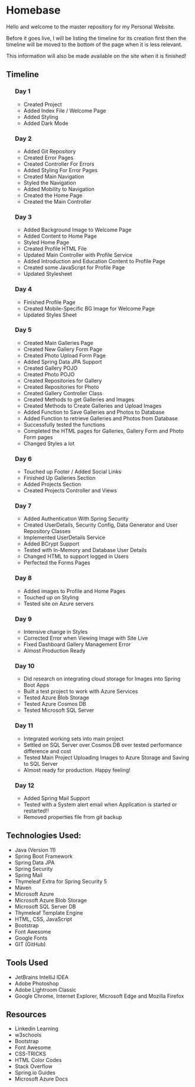 <h1>Homebase</h1>
<p>Hello and welcome to the master repository for my Personal Website.</p>
<p>Before it goes live, I will be listing the timeline for its creation first then the timeline will be moved to the bottom of the page when it is less relevant.</p>
<p>This information will also be made available on the site when it is finished!</p>
<h2>Timeline</h2>
<ul>
    <h3>Day 1</h3>
    <ul>
        <li>Created Project</li>
        <li>Added Index File / Welcome Page</li>
        <li>Added Styling</li>
        <li>Added Dark Mode</li>
    </ul>
    <h3>Day 2</h3>
        <ul>
            <li>Added Git Repository</li>
            <li>Created Error Pages</li>
            <li>Created Controller For Errors</li>
            <li>Added Styling For Error Pages</li>
            <li>Created Main Navigation</li>
            <li>Styled the Navigation</li>
            <li>Added Mobility to Navigation</li>
            <li>Created the Home Page</li>
            <li>Created the Main Controller</li>
        </ul>
    <h3>Day 3</h3>
    <ul>
        <li>Added Background Image to Welcome Page</li>
        <li>Added Content to Home Page</li>
        <li>Styled Home Page</li>
        <li>Created Profile HTML File</li>
        <li>Updated Main Controller with Profile Service</li>
        <li>Added Introduction and Education Content to Profile Page</li>
        <li>Created some JavaScript for Profile Page</li>
        <li>Updated Stylesheet</li>
    </ul>
    <h3>Day 4</h3>
    <ul>
        <li>Finished Profile Page</li>
        <li>Created Mobile-Specific BG Image for Welcome Page</li>
        <li>Updated Styles Sheet</li>
    </ul>
    <h3>Day 5</h3>
    <ul>
        <li>Created Main Galleries Page</li>
        <li>Created New Gallery Form Page</li>
        <li>Created Photo Upload Form Page</li>
        <li>Added Spring Data JPA Support</li>
        <li>Created Gallery POJO</li>
        <li>Created Photo POJO</li>
        <li>Created Repositories for Gallery</li>
        <li>Created Repositories for Photo</li>
        <li>Created Gallery Controller Class</li>
        <li>Created Methods to get Galleries and Images</li>
        <li>Created Methods to Create Galleries and Upload Images</li>
        <li>Added Function to Save Galleries and Photos to Database</li>
        <li>Added Function to retrieve Galleries and Photos from Database</li>
        <li>Successfully tested the functions</li>
        <li>Completed the HTML pages for Galleries, Gallery Form and Photo Form pages</li>
        <li>Changed Styles a lot</li>
    </ul>
    <h3>Day 6</h3>
    <ul>
        <li>Touched up Footer / Added Social Links</li>
        <li>Finished Up Galleries Section</li>
        <li>Added Projects Section</li>
        <li>Created Projects Controller and Views</li>
    </ul>
    <h3>Day 7</h3>
    <ul>
        <li>Added Authentication With Spring Security</li>
        <li>Created UserDetails, Security Config, Data Generator and User Repository Classes</li>
        <li>Implemented UserDetails Service</li>
        <li>Added BCrypt Support</li>
        <li>Tested with In-Memory and Database User Details</li>
        <li>Changed HTML to support logged in Users</li>
        <li>Perfected the Forms Pages</li>
    </ul>
    <h3>Day 8</h3>
    <ul>
        <li>Added images to Profile and Home Pages</li>
        <li>Touched up on Styling</li>
        <li>Tested site on Azure servers</li>
    </ul>
    <h3>Day 9</h3>
    <ul>
        <li>Intensive change in Styles</li>
        <li>Corrected Error when Viewing Image with Site Live</li>
        <li>Fixed Dashboard Gallery Management Error</li>
        <li>Almost Production Ready</li>
    </ul>
    <h3>Day 10</h3>
    <ul>
        <li>Did research on integrating cloud storage for Images into Spring Boot Apps</li>
        <li>Built a test project to work with Azure Services</li>
        <li>Tested Azure Blob Storage</li>
        <li>Tested Azure Cosmos DB</li>
        <li>Tested Microsoft SQL Server</li>
    </ul>
    <h3>Day 11</h3>
    <ul>
        <li>Integrated working sets into main project</li>
        <li>Settled on SQL Server over Cosmos DB over tested performance difference and cost</li>
        <li>Tested Main Project Uploading Images to Azure Storage and Saving to SQL Server</li>
        <li>Almost ready for production. Happy feeling!</li>
    </ul>
    <h3>Day 12</h3>
    <ul>
        <li>Added Spring Mail Support</li>
        <li>Tested with a System alert email when Application is started or restarted!!</li>
        <li>Removed properties file from git backup</li>
    </ul>
</ul>

<h2>Technologies Used:</h2>
<ul>
    <li>Java (Version 11)</li>
    <li>Spring Boot Framework</li>
    <li>Spring Data JPA</li>
    <li>Spring Security</li>
    <li>Spring Mail</li>
    <li>Thymeleaf Extra for Spring Security 5</li>
    <li>Maven</li>
    <li>Microsoft Azure</li>
    <li>Microsoft Azure Blob Storage</li>
    <li>Microsoft SQL Server DB</li>
    <li>Thymeleaf Template Engine</li>
    <li>HTML, CSS, JavaScript</li>
    <li>Bootstrap</li>
    <li>Font Awesome</li>
    <li>Google Fonts</li>
    <li>GIT (GitHub)</li>
</ul>

<h2>Tools Used</h2>
<ul>
    <li>JetBrains IntelliJ IDEA</li>
    <li>Adobe Photoshop</li>
    <li>Adobe Lightroom Classic</li>
    <li>Google Chrome, Internet Explorer, Microsoft Edge and Mozilla Firefox</li>
</ul>

<h2>Resources</h2>
<ul>
    <li>Linkedin Learning</li>
    <li>w3schools</li>
    <li>Bootstrap</li>
    <li>Font Awesome</li>
    <li>CSS-TRICKS</li>
    <li>HTML Color Codes</li>
    <li>Stack Overflow</li>
    <li>Spring.io Guides</li>
    <li>Microsoft Azure Docs</li>
</ul>
